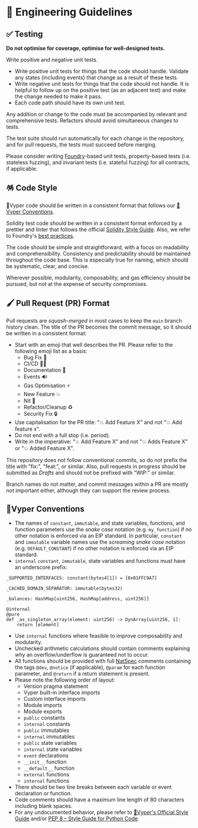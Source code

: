 # 📑 Engineering Guidelines

## ✅ Testing

**Do not optimise for coverage, optimise for well-designed tests.**

Write positive and negative unit tests.

- Write positive unit tests for things that the code should handle. Validate any states (including events) that change as a result of these tests.
- Write negative unit tests for things that the code should not handle. It is helpful to follow up on the positive test (as an adjacent test) and make the change needed to make it pass.
- Each code path should have its own unit test.

Any addition or change to the code must be accompanied by relevant and comprehensive tests. Refactors should avoid simultaneous changes to tests.

The test suite should run automatically for each change in the repository, and for pull requests, the tests must succeed before merging.

Please consider writing [Foundry](https://github.com/foundry-rs/foundry)-based unit tests, property-based tests (i.e. stateless fuzzing), and invariant tests (i.e. stateful fuzzing) for all contracts, if applicable.

## 🪅 Code Style

🐍Vyper code should be written in a consistent format that follows our [🐍Vyper Conventions](#vyper-conventions).

Solidity test code should be written in a consistent format enforced by a prettier and linter that follows the official [Solidity Style Guide](https://docs.soliditylang.org/en/latest/style-guide.html). Also, we refer to Foundry's [best practices](https://book.getfoundry.sh/tutorials/best-practices?highlight=security#best-practices).

The code should be simple and straightforward, with a focus on readability and comprehensibility. Consistency and predictability should be maintained throughout the code base. This is especially true for naming, which should be systematic, clear, and concise.

Wherever possible, modularity, composability, and gas efficiency should be pursued, but not at the expense of security compromises.

## 🖌 Pull Request (PR) Format

Pull requests are _squash-merged_ in most cases to keep the `main` branch history clean. The title of the PR becomes the commit message, so it should be written in a consistent format:

- Start with an emoji that well describes the PR. Please refer to the following emoji list as a basis:
  - Bug Fix 🐛
  - CI/CD 👷‍♂️
  - Documentation 📖
  - Events 🔊
  - Gas Optimisation ⚡️
  - New Feature 💥
  - Nit 🥢
  - Refactor/Cleanup ♻️
  - Security Fix 🔒
- Use capitalisation for the PR title: "💥 Add Feature X" and not "💥 Add feature x".
- Do not end with a full stop (i.e. period).
- Write in the imperative: "💥 Add Feature X" and not "💥 Adds Feature X" or "💥 Added Feature X".

This repository does not follow conventional commits, so do not prefix the title with "fix:", "feat:", or similar. Also, pull requests in progress should be submitted as _Drafts_ and should not be prefixed with "WIP:" or similar.

Branch names do not matter, and commit messages within a PR are mostly not important either, although they can support the review process.

## 🐍Vyper Conventions

- The names of `constant`, `immutable`, and state variables, functions, and function parameters use the _snake case_ notation (e.g. `my_function`) if no other notation is enforced via an EIP standard. In particular, `constant` and `immutable` variable names use the _screaming snake case_ notation (e.g. `DEFAULT_CONSTANT`) if no other notation is enforced via an EIP standard.
- `internal` `constant`, `immutable`, state variables and functions must have an underscore prefix:

```vyper
_SUPPORTED_INTERFACES: constant(bytes4[1]) = [0x01FFC9A7]

_CACHED_DOMAIN_SEPARATOR: immutable(bytes32)

_balances: HashMap[uint256, HashMap[address, uint256]]

@internal
@pure
def _as_singleton_array(element: uint256) -> DynArray[uint256, 1]:
    return [element]
```

- Use `internal` functions where feasible to improve composability and modularity.
- Unchecked arithmetic calculations should contain comments explaining why an overflow/underflow is guaranteed not to occur.
- All functions should be provided with full [NatSpec](https://docs.vyperlang.org/en/latest/natspec.html) comments containing the tags `@dev`, `@notice` (if applicable), `@param` for each function parameter, and `@return` if a return statement is present.
- Please note the following order of layout:
  - Version pragma statement
  - Vyper built-in interface imports
  - Custom interface imports
  - Module imports
  - Module exports
  - `public` constants
  - `internal` constants
  - `public` immutables
  - `internal` immutables
  - `public` state variables
  - `internal` state variables
  - `event` declarations
  - `__init__` function
  - `__default__` function
  - `external` functions
  - `internal` functions
- There should be two line breaks between each variable or event declaration or function.
- Code comments should have a maximum line length of 80 characters including blank spaces.
- For any undocumented behavior, please refer to [🐍Vyper's Official Style Guide](https://docs.vyperlang.org/en/latest/style-guide.html) and/or [PEP 8 – Style Guide for Python Code](https://peps.python.org/pep-0008).
